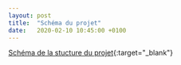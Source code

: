 ```yaml
---
layout: post
title:  "Schéma du projet"
date:   2020-02-10 10:45:00 +0100
---
```


[Schéma de la stucture du projet](/assets/000.png){:target="_blank"}  